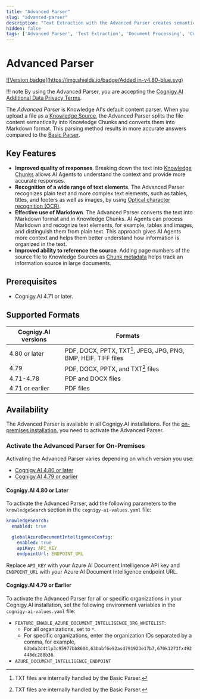 ```yaml
---
title: "Advanced Parser"
slug: "advanced-parser"
description: "Text Extraction with the Advanced Parser creates semantic chunks, resulting in more accurate answers."
hidden: false
tags: ['Advanced Parser', 'Text Extraction', 'Document Processing', 'Content Parsing']
---
```


# Advanced Parser

[![Version badge](https://img.shields.io/badge/Added in-v4.80-blue.svg)](../../../../../release-notes/4.80.md)

!!! note
    By using the Advanced Parser, you are accepting the [Cognigy.AI Additional Data Privacy Terms](https://www.cognigy.com/additional-privacy-terms).

The _Advanced Parser_ is Knowledge AI's default content parser. When you upload a file as a [Knowledge Source](../knowledge-source.md), the Advanced Parser splits the file content semantically into Knowledge Chunks and converts them into Markdown format. This parsing method results in more accurate answers compared to the [Basic Parser](basic-parser.md).

## Key Features

- **Improved quality of responses**. Breaking down the text into [Knowledge Chunks](../../knowledge-chunk/knowledge-chunk.md) allows AI Agents to understand the context and provide more accurate responses.
- **Recognition of a wide range of text elements**. The Advanced Parser recognizes plain text and more complex text elements, such as tables, titles, and footers as well as images, by using [Optical character recognition (OCR)](https://en.wikipedia.org/wiki/Optical_character_recognition).
- **Effective use of Markdown**. The Advanced Parser converts the text into Markdown format and in Knowledge Chunks. AI Agents can process Markdown and recognize text elements, for example, tables and images, and distinguish them from plain text. This approach gives AI Agents more context and helps them better understand how information is organized in the text.
- **Improved ability to reference the source**. Adding page numbers of the source file to Knowledge Sources as [Chunk metadata](../../knowledge-chunk/knowledge-chunk.md#chunk-metadata) helps track an information source in large documents.

## Prerequisites

- Cognigy.AI 4.71 or later.

## Supported Formats

| Cognigy.AI versions | Formats                                                         |
|---------------------|-----------------------------------------------------------------|
| 4.80 or later       | PDF, DOCX, PPTX, TXT[^*], JPEG, JPG, PNG, BMP, HEIF, TIFF files |
| 4.79                | PDF, DOCX, PPTX, and TXT[^*] files                              |
| 4.71-4.78           | PDF and DOCX files                                              |
| 4.71 or earlier     | PDF files                                                       |

[^*]: TXT files are internally handled by the Basic Parser.

## Availability

The Advanced Parser is available in all Cognigy.AI installations. For the [on-premises installation](#activate-the-advanced-parser-for-on-premises), you need to activate the Advanced Parser.

### Activate the Advanced Parser for On-Premises

Activating the Advanced Parser varies depending on which version you use:

- [Cognigy.AI 4.80 or later](#cognigyai-480-or-later)
- [Cognigy.AI 4.79 or earlier](#cognigyai-479-or-earlier)

#### Cognigy.AI 4.80 or Later

To activate the Advanced Parser, add the following parameters to the `knowledgeSearch` section in the `cognigy-ai-values.yaml` file:

```yaml
knowledgeSearch:
  enabled: true

  globalAzureDocumentIntelligenceConfig:
    enabled: true
    apiKey: API_KEY
    endpointUrl: ENDPOINT_URL
```

Replace `API_KEY` with your Azure AI Document Intelligence API key and `ENDPOINT_URL` with your Azure AI Document Intelligence endpoint URL.

#### Cognigy.AI 4.79 or Earlier

To activate the Advanced Parser for all or specific organizations in your Cognigy.AI installation, set the following environment variables in the ` cognigy-ai-values.yaml` file:

- `FEATURE_ENABLE_AZURE_DOCUMENT_INTELLIGENCE_ORG_WHITELIST`:
    - For all organizations, set to `*`.
    - For specific organizations, enter the organization IDs separated by a comma, for example, `63bda3d4tlp3c95977bb8604,63babf6e92asd791923e17b7,670k1273fx492448dc288b36`.
- `AZURE_DOCUMENT_INTELLIGENCE_ENDPOINT`